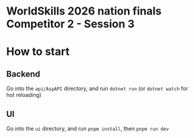 ﻿# WorldSkills 2026 nation finals Competitor 2 - Session 3


# How to start

## Backend

Go into the `api/AspAPI` directory, and run `dotnet run` (or `dotnet watch` for hot reloading)

## UI

Go into the `ui` directory, and run `pnpm install`, then `pnpm run dev`
